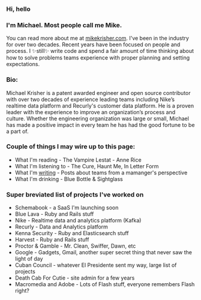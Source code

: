 ### Hi, hello

### I'm Michael. Most people call me Mike. 

You can read more about me at 
[mikekrisher.com](http://mikekrisher.com). I've been in the industry for over
two decades. Recent years have been focused on people and process. 
I ✨still✨ write code and spend a fair amount of time thinking about how to 
solve problems teams experience with proper planning and setting expectations.

### Bio:
Michael Krisher is a patent awarded engineer and open source contributor with
over two decades of experience leading teams including Nike’s realtime data
platform and Recurly's customer data platform. He is a proven leader with the
experience to improve an organization’s process and culture. Whether the
engineering organization was large or small, Michael has made a positive impact
in every team he has had the good fortune to be a part of.

### Couple of things I may wire up to this page:
- What I'm reading - The Vampire Lestat - Anne Rice
- What I'm listening to - The Cure, Haunt Me, In Letter Form
- What I'm [writing](https://github.com/mkrisher/writing) - Posts about teams from a mamanger's perspective
- What I'm drinking - Blue Bottle & Sightglass

### Super breviated list of projects I've worked on
- Schemabook - a SaaS I'm launching soon
- Blue Lava - Ruby and Rails stuff
- Nike - Realtime data and analytics platform (Kafka)
- Recurly - Data and Analytics platform
- Kenna Security - Ruby and Elasticsearch stuff
- Harvest - Ruby and Rails stuff
- Proctor & Gamble - Mr. Clean, Swiffer, Dawn, etc
- Google - Gadgets, Gmail, another super secret thing that never saw the light of day
- Cuban Council - whatever El Presidente sent my way, large list of projects
- Death Cab For Cutie - site admin for a few years
- Macromedia and Adobe - Lots of Flash stuff, everyone remembers Flash right?


